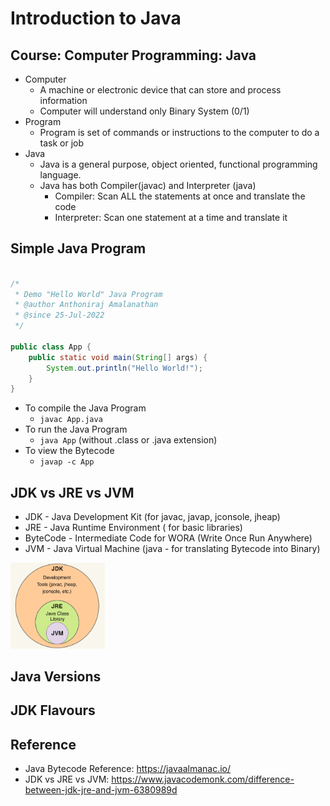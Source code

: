 # Introduction to Java
## Course: Computer Programming: Java
- Computer
    - A machine or electronic device that can store and process information
    - Computer will understand only Binary System (0/1)
- Program 
    - Program is set of commands or instructions to the computer to do a task or job
- Java
    - Java is a general purpose, object oriented, functional programming language. 
    - Java has both Compiler(javac) and Interpreter (java)
        - Compiler: Scan ALL the statements at once and translate the code
        - Interpreter: Scan one statement at a time and translate it

## Simple Java Program
```java

/*
 * Demo "Hello World" Java Program
 * @author Anthoniraj Amalanathan
 * @since 25-Jul-2022
 */

public class App {
    public static void main(String[] args) {
        System.out.println("Hello World!");
    }
}
```
- To compile the Java Program
    - `javac App.java`
- To run the Java Program
    - `java App` (without .class or .java extension)
- To view the Bytecode
    - `javap -c App`

## JDK vs JRE vs JVM
- JDK - Java Development Kit (for javac, javap, jconsole, jheap)
- JRE - Java Runtime Environment ( for basic libraries)
- ByteCode - Intermediate Code for WORA (Write Once Run Anywhere)
- JVM - Java Virtual Machine (java - for translating Bytecode into Binary)

<img src="../images/jdk_jre_jvm_01.png" alt="jvm"  width="30%" height="30%"/>

## Java Versions

## JDK Flavours

## Reference
- Java Bytecode Reference: https://javaalmanac.io/
- JDK vs JRE vs JVM: https://www.javacodemonk.com/difference-between-jdk-jre-and-jvm-6380989d